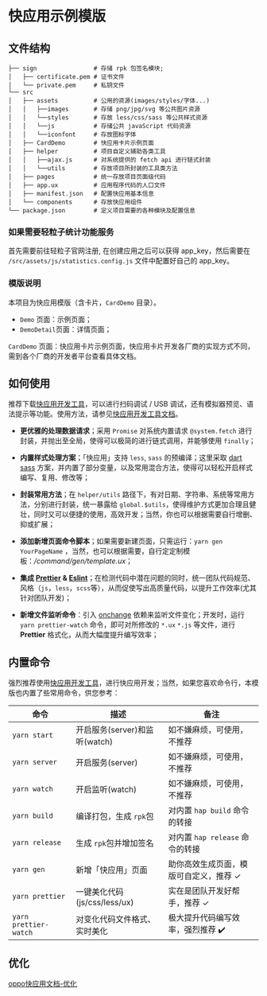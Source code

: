 # 快应用示例模版

## 文件结构

```
├── sign                # 存储 rpk 包签名模块;
│   ├── certificate.pem # 证书文件
│   └── private.pem     # 私钥文件
└── src
│   ├── assets          # 公用的资源(images/styles/字体...)
│   │   ├──images       # 存储 png/jpg/svg 等公共图片资源
│   │   └──styles       # 存放 less/css/sass 等公共样式资源
│   │   └──js           # 存储公共 javaScript 代码资源
│   │   └──iconfont     # 存放图标字体
│   ├── CardDemo        # 快应用卡片示例页面
│   ├── helper          # 项目自定义辅助各类工具
│   │   ├──ajax.js      # 对系统提供的 fetch api 进行链式封装
│   │   └──utils        # 存放项目所封装的工具类方法
│   ├── pages           # 统一存放项目页面级代码
│   ├── app.ux          # 应用程序代码的人口文件
│   ├── manifest.json   # 配置快应用基本信息
│   └── components      # 存放快应用组件
└── package.json        # 定义项目需要的各种模块及配置信息
```

### 如果需要轻粒子统计功能服务

首先需要前往轻粒子官网注册, 在创建应用之后可以获得 app_key，然后需要在 `/src/assets/js/statistics.config.js` 文件中配置好自己的 app_key。

### 模版说明

本项目为快应用模版（含卡片，`CardDemo` 目录）。

- `Demo` 页面：示例页面；
- `DemoDetail`页面：详情页面；

`CardDemo` 页面：快应用卡片示例页面，快应用卡片开发各厂商的实现方式不同，需到各个厂商的开发者平台查看具体文档。

## 如何使用

推荐下载[快应用开发工具](https://www.quickapp.cn/docCenter/IDEPublicity)，可以进行扫码调试 / USB 调试，还有模拟器预览、语法提示等功能。使用方法，请参见[快应用开发工具文档](https://doc.quickapp.cn/tutorial/ide/overview.html)。

-  **更优雅的处理数据请求**；采用 `Promise` 对系统内置请求 `@system.fetch` 进行封装，并抛出至全局，使得可以极简的进行链式调用，并能够使用  `finally`；

-  **内置样式处理方案**；「快应用」支持 `less`, `sass` 的预编译；这里采取 [dart sass](https://sass-lang.com/documentation) 方案，并内置了部分变量，以及常用混合方法，使得可以轻松开启样式编写、复用、修改等；

-  **封装常用方法**；在 `helper/utils` 路径下，有对日期、字符串、系统等常用方法，分别进行封装，统一暴露给 `global.$utils`，使得维护方式更加合理且健壮，同时又可以便捷的使用，高效开发；当然，你也可以根据需要自行增删、抑或扩展；

-  **添加新增页面命令脚本**；如果需要新建页面，只需运行：`yarn gen YourPageName` ，当然，也可以根据需要，自行定定制模板：*/command/gen/template.ux*；

-  **集成 [Prettier](https://prettier.io/) & [Eslint](https://eslint.org/)**；在检测代码中潜在问题的同时，统一团队代码规范、风格（`js`，`less`，`scss`等），从而促使写出高质量代码，以提升工作效率(尤其针对团队开发)；

-  **新增文件监听命令**：引入 [onchange](https://github.com/Qard/onchange) 依赖来监听文件变化；开发时，运行 `yarn prettier-watch` 命令，即可对所修改的 `*.ux` `*.js` 等文件，进行 **Prettier** 格式化，从而大幅度提升编写效率；

## 内置命令

强烈推荐使用[快应用开发工具](https://www.quickapp.cn/docCenter/IDEPublicity)，进行快应用开发；当然，如果您喜欢命令行，本模版也内置了些常用命令，供您参考：

|  命令 | 描述  | 备注 |
|---|---|---|
| `yarn start`  | 开启服务(server)和监听(watch) | 如不嫌麻烦，可使用，不推荐 | 
| `yarn server`  | 开启服务(server)  | 如不嫌麻烦，可使用，不推荐 |
| `yarn watch`  | 开启监听(watch)  | 如不嫌麻烦，可使用，不推荐 |
| `yarn build ` | 编译打包，生成 `rpk`包  | 对内置 `hap build` 命令的转接 |
| `yarn release ` | 生成 `rpk`包并增加签名  | 对内置 `hap release` 命令的转接  |
| `yarn gen `  | 新增「快应用」页面 | 助你高效生成页面，模版可自定义，推荐 ✓|
| `yarn prettier`  | 一键美化代码(js/css/less/ux)  | 实在是团队开发好帮手，推荐 ✓ |
| `yarn prettier-watch`  | 对变化代码文件格式、实时美化 | 极大提升代码编写效率，强烈推荐 ✔️|

## 优化

[oppo快应用文档-优化](https://open.oppomobile.com/new/developmentDoc/info?id=10839)